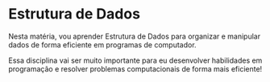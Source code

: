 # Estrutura de Dados

Nesta matéria, vou aprender Estrutura de Dados para organizar e manipular dados de forma eficiente em programas de computador.

Essa disciplina vai ser muito importante para eu desenvolver habilidades em programação e resolver problemas computacionais de forma mais eficiente!